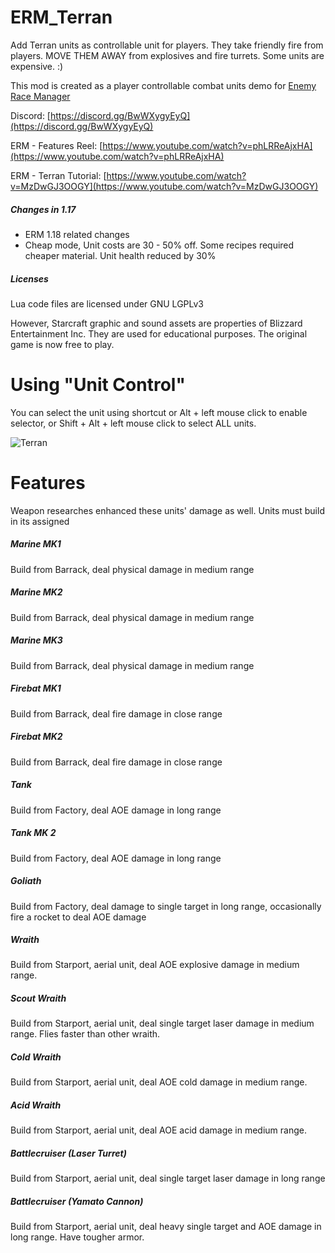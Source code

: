 # ERM_Terran
Add Terran units as controllable unit for players.  They take friendly fire from players. MOVE THEM AWAY from explosives and fire turrets. Some units are expensive. :)

This mod is created as a player controllable combat units demo for  [Enemy Race Manager](https://mods.factorio.com/mod/enemyracemanager)

Discord:  [https://discord.gg/BwWXygyEyQ](https://discord.gg/BwWXygyEyQ)

ERM - Features Reel: [https://www.youtube.com/watch?v=phLRReAjxHA](https://www.youtube.com/watch?v=phLRReAjxHA)

ERM - Terran Tutorial: [https://www.youtube.com/watch?v=MzDwGJ3OOGY](https://www.youtube.com/watch?v=MzDwGJ3OOGY)

##### Changes in 1.17
- ERM 1.18 related changes
- Cheap mode, Unit costs are 30 - 50% off. Some recipes required cheaper material. Unit health reduced by 30%

##### Licenses
Lua code files are licensed under GNU LGPLv3

However, Starcraft graphic and sound assets are properties of Blizzard Entertainment Inc.  They are used for educational purposes. The original game is now free to play.

# Using "Unit Control"
You can select the unit using shortcut or Alt + left mouse click to enable selector, or Shift + Alt + left mouse click to select ALL units.

![Terran](https://assets-mod.factorio.com/assets/36ca20cc5473a570a347d508be0f8fd69070464b.png "Terran")


# Features
Weapon researches enhanced these units' damage as well.  Units must build in its assigned 

##### Marine MK1
Build from Barrack, deal physical damage in medium range

##### Marine MK2
Build from Barrack, deal physical damage in medium range

##### Marine MK3
Build from Barrack, deal physical damage in medium range

##### Firebat MK1
Build from Barrack, deal fire damage in close range

##### Firebat MK2
Build from Barrack, deal fire damage in close range

##### Tank
Build from Factory, deal AOE damage in long range

##### Tank MK 2
Build from Factory, deal AOE damage in long range

##### Goliath
Build from Factory, deal damage to single target in long range, occasionally fire a rocket to deal AOE damage

##### Wraith
Build from Starport, aerial unit, deal AOE explosive damage in medium range.

##### Scout Wraith
Build from Starport, aerial unit, deal single target laser damage in medium range. Flies faster than other wraith.

##### Cold Wraith
Build from Starport, aerial unit, deal AOE cold damage in medium range.

##### Acid Wraith
Build from Starport, aerial unit, deal AOE acid damage in medium range.

##### Battlecruiser (Laser Turret)
Build from Starport, aerial unit, deal single target laser damage in long range

##### Battlecruiser (Yamato Cannon)
Build from Starport, aerial unit, deal heavy single target and AOE damage in long range. Have tougher armor.